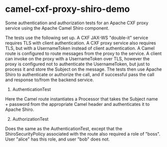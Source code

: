 camel-cxf-proxy-shiro-demo
===========

Some authentication and authorization tests for an Apache CXF proxy service
using the Apache Camel Shiro component.

The tests use the following set up. A CXF JAX-WS "double-it" service requires
TLS with client authentication. A CXF proxy service also requires TLS, but
with a UsernameToken instead of client authentication. A Camel route is
configured to route messages from the proxy to the service. A client can
invoke on the proxy with a UsernameToken over TLS, however the proxy is
configured not to authenticate the UsernameToken, but just to process it and
store the Subject on the message. The tests then use Apache Shiro to
authenticate or authorize the call, and if successful pass the call and
response to/from the backend service.

1) AuthenticationTest

Here the Camel route instantiates a Processor that takes the Subject name +
password from the appropriate Camel header and authenticates it to Apache
Shiro.

2) AuthorizationTest

Does the same as the AuthenticationTest, except that the ShiroSecurityPolicy
associated with the route also required a role of "boss". User "alice" has this
role, and user "bob" does not.

